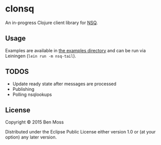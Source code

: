# clonsq

An in-progress Clojure client library for [NSQ](http://nsq.io/).

## Usage

Examples are available in [the examples directory](/examples) and
can be run via Leiningen (`lein run -m nsq-tail`).

## TODOS

- Update ready state after messages are processed
- Publishing
- Polling nsqlookups

## License

Copyright © 2015 Ben Moss

Distributed under the Eclipse Public License either version 1.0 or (at
your option) any later version.
